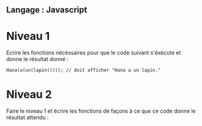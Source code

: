 ## Langage : Javascript

# Niveau 1

Ecrire les fonctions nécéssaires pour que le code suivant s'éxécute et donne le résultat donné :

``` Hana(a(un(lapin()))); // doit afficher "Hana a un lapin." ```

# Niveau 2

Faire le niveau 1 et écrire les fonctions de façons à ce que ce code donne le résultat attendu :

``` Le(nom(du(lapin(est(aussi(Hana()))))))); // doit afficher "Le nom du lapin est aussi Hana" 
